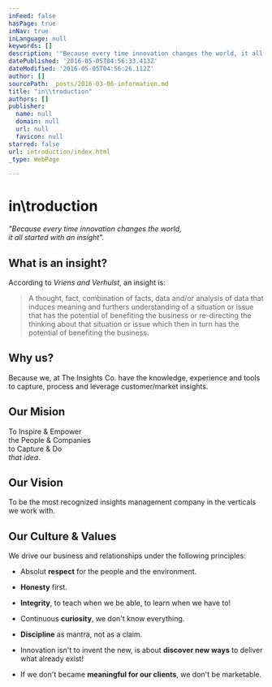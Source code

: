 ```yaml
---
inFeed: false
hasPage: true
inNav: true
inLanguage: null
keywords: []
description: '"Because every time innovation changes the world, it all started with an insight".'
datePublished: '2016-05-05T04:56:33.413Z'
dateModified: '2016-05-05T04:56:26.112Z'
author: []
sourcePath: _posts/2016-03-06-information.md
title: "in\\troduction"
authors: []
publisher:
  name: null
  domain: null
  url: null
  favicon: null
starred: false
url: introduction/index.html
_type: WebPage

---
```

# in\\troduction

_"Because every time innovation changes the world,  
it all started with an insight"._

## What is an insight?

According to _Vriens and Verhulst_, an insight is:

> A thought, fact, combination of facts, data and/or analysis of data that induces meaning and furthers understanding of a situation or issue that has the potential of benefiting the business or re-directing the thinking about that situation or issue which then in turn has the potential of benefiting the business.

## Why us?

Because we, at The Insights Co. have the knowledge, experience and tools to capture, process and leverage customer/market insights.

## Our Mision

To Inspire & Empower  
the People & Companies  
to Capture & Do  
_that idea_.

## Our Vision

To be the most recognized insights management company in the verticals we work with.

## Our Culture & Values

We drive our business and relationships under the following principles:

* Absolut **respect** for the people and the environment.

* **Honesty** first.

* **Integrity**, to teach when we be able, to learn when we have to!

* Continuous **curiosity**, we don't know everything.

* **Discipline** as mantra, not as a claim.

* Innovation isn't to invent the new, is about **discover new ways** to deliver what already exist!

* If we don't became **meaningful for our clients**, we don't be marketable.